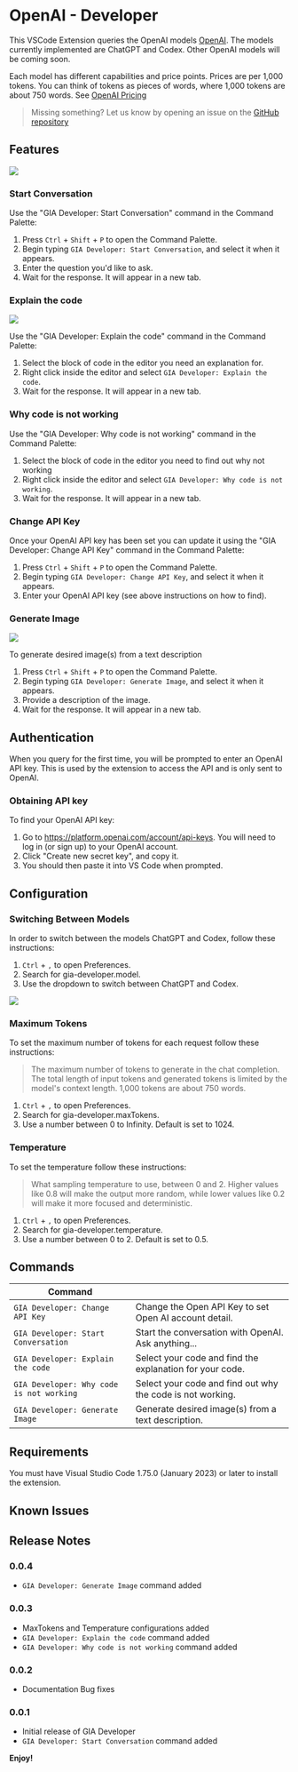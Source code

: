 # OpenAI - Developer

This VSCode Extension queries the OpenAI models [OpenAI](https://openai.com/blog). The models currently implemented are ChatGPT and Codex. Other OpenAI models will be coming soon.

Each model has different capabilities and price points. Prices are per 1,000 tokens. You can think of tokens as pieces of words, where 1,000 tokens are about 750 words. See [OpenAI Pricing](https://openai.com/pricing)

> Missing something? Let us know by opening an issue on the [GitHub repository](https://github.com/GuillaumeAI/gia-developer/issues/new/choose)

## Features

<img src="https://raw.githubusercontent.com/GuillaumeAI/gia-developer/main/resources/media/help.gif">

### Start Conversation

Use the "GIA Developer: Start Conversation" command in the Command Palette:

1. Press `Ctrl` + `Shift` + `P` to open the Command Palette.
2. Begin typing `GIA Developer: Start Conversation`, and select it when it appears.
3. Enter the question you'd like to ask.
4. Wait for the response. It will appear in a new tab.

### Explain the code

<img src="https://raw.githubusercontent.com/GuillaumeAI/gia-developer/main/resources/media/explain-code.png">

Use the "GIA Developer: Explain the code" command in the Command Palette:

1. Select the block of code in the editor you need an explanation for.
2. Right click inside the editor and select `GIA Developer: Explain the code`.
4. Wait for the response. It will appear in a new tab.

### Why code is not working

Use the "GIA Developer: Why code is not working" command in the Command Palette:

1. Select the block of code in the editor you need to find out why not working
2. Right click inside the editor and select `GIA Developer: Why code is not working`.
4. Wait for the response. It will appear in a new tab.

### Change API Key

Once your OpenAI API key has been set you can update it using the "GIA Developer: Change API Key" command in the Command Palette:

1. Press `Ctrl` + `Shift` + `P` to open the Command Palette.
2. Begin typing `GIA Developer: Change API Key`, and select it when it appears.
3. Enter your OpenAI API key (see above instructions on how to find).

### Generate Image

<img src="https://raw.githubusercontent.com/GuillaumeAI/gia-developer/main/resources/media/generate-image.png">

To generate desired image(s) from a text description

1. Press `Ctrl` + `Shift` + `P` to open the Command Palette.
2. Begin typing `GIA Developer: Generate Image`, and select it when it appears.
3. Provide a description of the image.
4. Wait for the response. It will appear in a new tab.

## Authentication

When you query for the first time, you will be prompted to enter an OpenAI API key. This is used by the extension to access the API and is only sent to OpenAI.

### Obtaining API key

To find your OpenAI API key:

1. Go to https://platform.openai.com/account/api-keys. You will need to log in (or sign up) to your OpenAI account.
2. Click "Create new secret key", and copy it.
3. You should then paste it into VS Code when prompted.

## Configuration

### Switching Between Models

In order to switch between the models ChatGPT and Codex, follow these instructions:

1. `Ctrl` + `,` to open Preferences.
2. Search for gia-developer.model.
3. Use the dropdown to switch between ChatGPT and Codex.

<img src="https://raw.githubusercontent.com/GuillaumeAI/gia-developer/main/resources/media/settings.png">

### Maximum Tokens

To set the maximum number of tokens for each request follow these instructions:
> The maximum number of tokens to generate in the chat completion. The total length of input tokens and generated tokens is limited by the model's context length. 1,000 tokens are about 750 words.

1. `Ctrl` + `,` to open Preferences.
2. Search for gia-developer.maxTokens.
3. Use a number between 0 to Infinity. Default is set to 1024.

### Temperature

To set the temperature follow these instructions:
> What sampling temperature to use, between 0 and 2. Higher values like 0.8 will make the output more random, while lower values like 0.2 will make it more focused and deterministic.

1. `Ctrl` + `,` to open Preferences.
2. Search for gia-developer.temperature.
3. Use a number between 0 to 2. Default is set to 0.5.

## Commands

| Command                                               |                                                                |
| ----------------------------------------------------- | -------------------------------------------------------------- |
| `GIA Developer: Change API Key`                    | Change the Open API Key to set Open AI account detail.         |
| `GIA Developer: Start Conversation`                | Start the conversation with OpenAI. Ask anything...            |
| `GIA Developer: Explain the code`                  | Select your code and find the explanation for your code.       |
| `GIA Developer: Why code is not working`           | Select your code and find out why the code is not working.     |
| `GIA Developer: Generate Image`                    | Generate desired image(s) from a text description.             |

## Requirements

You must have Visual Studio Code 1.75.0 (January 2023) or later to install the extension.

## Known Issues

## Release Notes

### 0.0.4
- `GIA Developer: Generate Image` command added

### 0.0.3

- MaxTokens and Temperature configurations added
- `GIA Developer: Explain the code` command added
- `GIA Developer: Why code is not working` command added

### 0.0.2

- Documentation Bug fixes

### 0.0.1

- Initial release of GIA Developer
- `GIA Developer: Start Conversation` command added

**Enjoy!**
